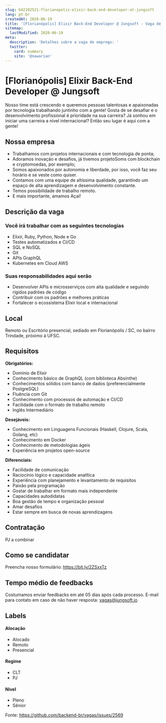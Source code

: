 ```yaml
---
slug: 642192521-florianopolis-elixir-back-end-developer-at-jungsoft
lang: pt-br
createdAt: 2020-06-19
title: '[Florianópolis] Elixir Back-End Developer @ Jungsoft - Vaga de Emprego'
sitemap:
  lastModified: 2020-06-19
meta:
  description: 'Detalhes sobre a vaga de emprego: '
  twitter:
    card: summary
    site: '@nawarian'
---
```


# [Florianópolis] Elixir Back-End Developer @ Jungsoft

Nosso time está crescendo e queremos pessoas talentosas e apaixonadas por tecnologia trabalhando juntinho com a gente! Gosta de se desafiar e o desenvolvimento profissional é prioridade na sua carreira? Já sonhou em iniciar uma carreira a nível internacional? Então seu lugar é aqui com a gente!

## Nossa empresa

- Trabalhamos com projetos internacionais e com tecnologia de ponta;
- Adoramos inovação e desafios, já tivemos projetoSoms com blockchain e cryptomoedas, por exemplo;
- Somos apaixonados por autonomia e liberdade, por isso, você faz seu horário e se veste como quiser.
- Contamos com uma equipe de altíssima qualidade, garantindo um espaço de alta aprendizagem e desenvolvimento constante.
- Temos possibilidade de trabalho remoto.
- E mais importante, amamos Açaí!

## Descrição da vaga

### Você irá trabalhar com as seguintes tecnologias
- Elixir, Ruby, Python, Node e Go
- Testes automatizados e CI/CD
- SQL e NoSQL
- Git
- APIs GraphQL
- Kubernetes em Cloud AWS

### Suas responsabilidades aqui serão
- Desenvolver APIs e microsserviços com alta qualidade e seguindo rígidos padrões de código
- Contribuir com os padrões e melhores práticas
- Fortalecer o ecossistema Elixir local e internacional

## Local

Remoto ou Escritório presencial, sediado em Florianópolis / SC, no bairro Trindade, próximo à UFSC.

## Requisitos

**Obrigatórios:**
- Domínio de Elixir
- Conhecimento básico de GraphQL (com biblioteca Absinthe)
- Conhecimentos sólidos com banco de dados (preferencialmente PostgreSQL)
- Fluência com Git
- Conhecimento com processos de automação e CI/CD
- Facilidade com o formato de trabalho remoto
- Inglês Intermediário

**Desejáveis:**
- Conhecimento em Linguagens Funcionais (Haskell, Clojure, Scala, Golang, etc)
- Conhecimento em Docker
- Conhecimento de metodologias ágeis
- Experiência em projetos open-source

**Diferenciais:**
- Facilidade de comunicação
- Raciocínio lógico e capacidade analítica
- Experiência com planejamento e levantamento de requisitos
- Paixão pela programação
- Gostar de trabalhar em formato mais independente
- Capacidades autodidatas
- Boa gestão de tempo e organização pessoal
- Amar desafios
- Estar sempre em busca de novas aprendizagens

## Contratação

PJ a combinar

## Como se candidatar

Preencha nosso formulário: https://bit.ly/2ZSxxTz

## Tempo médio de feedbacks

Costumamos enviar feedbacks em até 05 dias após cada processo. E-mail para contato em caso de não haver resposta: vagas@jungsoft.io

## Labels
<!-- retire os labels que não fazem sentido à vaga -->

#### Alocação
- Alocado
- Remoto
- Presencial

#### Regime
- CLT
- PJ

#### Nível
- Pleno
- Sênior




Fonte: https://github.com/backend-br/vagas/issues/2569